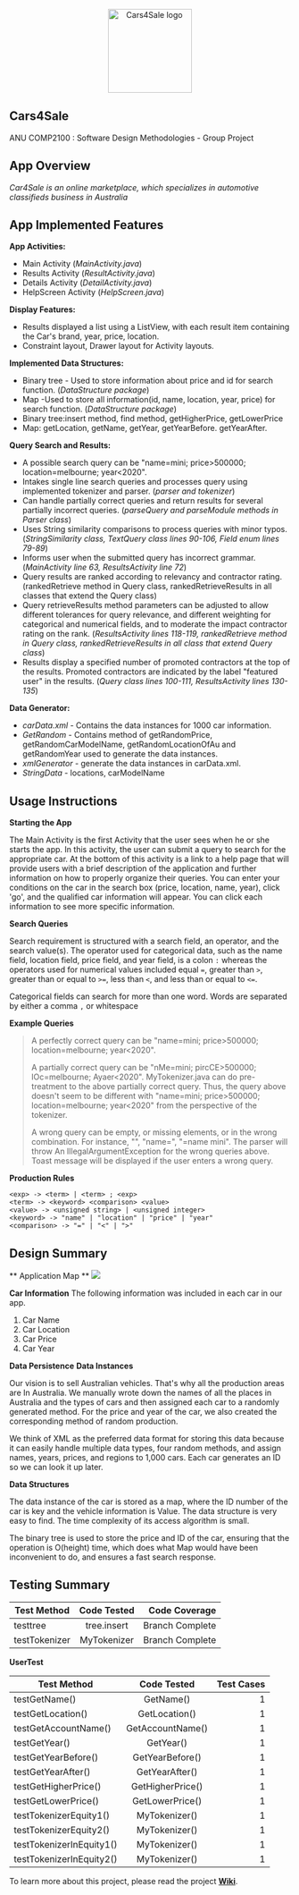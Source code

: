 <p align="center"><img height="150" src="https://github.com/Vesper-Lin/Cars4Sale/blob/master/app/src/main/res/drawable-xxxhdpi/cars4sale.png" alt="Cars4Sale logo"></p>

## Cars4Sale

ANU COMP2100 : Software Design Methodologies - Group Project

## App Overview

*Car4Sale is an online marketplace, which specializes in automotive classifieds business in Australia*

## App Implemented Features
**App Activities:**

* Main Activity (*MainActivity.java*)
* Results Activity (*ResultActivity.java*)
* Details Activity (*DetailActivity.java*)
* HelpScreen Activity (*HelpScreen.java*)

**Display Features:**

* Results displayed a list using a ListView, with each result item containing the Car's brand, year, price, location.
* Constraint layout, Drawer layout for Activity layouts.

**Implemented Data Structures:**

* Binary tree - Used to store information about price and id for search function. (*DataStructure package*)
* Map -Used to store all information(id, name, location, year, price) for search function. (*DataStructure package*)
* Binary tree:insert method, find method, getHigherPrice, getLowerPrice
* Map: getLocation, getName, getYear, getYearBefore. getYearAfter.

**Query Search and Results:**

* A possible search query can be "name=mini; price>500000; location=melbourne; year<2020".
* Intakes single line search queries and processes query using implemented tokenizer and parser. (*parser and tokenizer*)
* Can handle partially correct queries and return results for several partially incorrect queries. (*parseQuery and parseModule methods in Parser class*)
* Uses String similarity comparisons to process queries with minor typos. (*StringSimilarity class, TextQuery class lines 90-106, Field enum lines 79-89*)
* Informs user when the submitted query has incorrect grammar. (*MainActivity line 63, ResultsActivity line 72*)
* Query results are ranked according to relevancy and contractor rating. (rankedRetrieve method in Query class, rankedRetrieveResults in all classes that extend the Query class)
* Query retrieveResults method parameters can be adjusted to allow different tolerances for query relevance, and different weighting for categorical and numerical fields, and to moderate the impact contractor rating on the rank. (*ResultsActivity lines 118-119, rankedRetrieve method in Query class, rankedRetrieveResults in all class that extend Query class*)
* Results display a specified number of promoted contractors at the top of the results. Promoted contractors are indicated by the label "featured user" in the results. (*Query class lines 100-111, ResultsActivity lines 130-135*)

**Data Generator:**

* *carData.xml* - Contains the data instances for 1000 car information.
* *GetRandom* - Contains method of getRandomPrice, getRandomCarModelName, getRandomLocationOfAu and getRandomYear used to generate the data instances.
* *xmlGenerator* -  generate the data instances in carData.xml.
* *StringData* - locations, carModelName


## Usage Instructions


**Starting the App**

The Main Activity is the first Activity that the user sees when he or she starts the app. In this activity, the user can submit a query to search for the appropriate car. At the bottom of this activity is a link to a help page that will provide users with a brief description of the application and further information on how to properly organize their queries. You can enter your conditions on the car in the search box (price, location, name, year), click 'go', and the qualified car information will appear. You can click each information to see more specific information.

**Search Queries**

Search requirement is structured with a search field, an operator, and the search value(s). The operator used for categorical data, such as the name field, location field, price field, and year field, is a colon `:` whereas the operators used for numerical values included equal `=`, greater than `>`, greater than or equal to `>=`, less than `<`, and less than or equal to `<=`.

Categorical fields can search for more than one word. Words are separated by either a comma `,` or whitespace

**Example Queries**

> A perfectly correct query can be
> "name=mini; price>500000; location=melbourne; year<2020".
>
> A partially correct query can be
> "nMe=mini; pircCE>500000; lOc=melbourne; Ayaer<2020".
> MyTokenizer.java can do pre-treatment to the above partially correct query.
> Thus, the query above doesn't seem to be different with
> "name=mini; price>500000; location=melbourne; year<2020"
> from the perspective of the tokenizer.
>
> A wrong query can be empty, or missing elements, or in the wrong combination.
> For instance, "", "name=", "=name mini".
> The parser will throw An IllegalArgumentException for the wrong queries above.
> Toast message will be displayed if the user enters a wrong query.

**Production Rules**

```
<exp> -> <term> | <term> ; <exp>
<term> -> <keyword> <comparison> <value>
<value> -> <unsigned string> | <unsigned integer>
<keyword> -> "name" | "location" | "price" | "year"
<comparison> -> "=" | "<" | ">"
```


## Design Summary
** Application Map **
![](https://github.com/Vesper-Lin/Cars4Sale/blob/master/design_summary.jpg)

**Car Information**
The following information was included in each car in our app.
1. Car Name
2. Car Location
3. Car Price
4. Car Year

**Data Persistence**
**Data Instances**

Our vision is to sell Australian vehicles. That's why all the production areas are In Australia. We manually wrote down the names of all the places in Australia and the types of cars and then assigned each car to a randomly generated method. For the price and year of the car, we also created the corresponding method of random production.

We think of XML as the preferred data format for storing this data because it can easily handle multiple data types, four random methods, and assign names, years, prices, and regions to 1,000 cars. Each car generates an ID so we can look it up later.

**Data Structures**

The data instance of the car is stored as a map, where the ID number of the car is key and the vehicle information is Value. The data structure is very easy to find. The time complexity of its access algorithm is small.

The binary tree is used to store the price and ID of the car, ensuring that the operation is O(height) time, which does what Map would have been inconvenient to do, and ensures a fast search response.

## Testing Summary

| Test Method   |      Code Tested     |  Code Coverage |
|----------|:-------------:|------:|
| testtree |  tree.insert | Branch Complete |
| testTokenizer |  MyTokenizer | Branch Complete |



**UserTest**

| Test Method   |      Code Tested      |  Test Cases |
|----------|:-------------:|------:|
| testGetName() | GetName() | 1 |
| testGetLocation() | GetLocation() | 1 |
| testGetAccountName() | GetAccountName()  | 1 |
| testGetYear() | GetYear() | 1 |
| testGetYearBefore() | GetYearBefore() | 1 |
| testGetYearAfter() | GetYearAfter() | 1 |
| testGetHigherPrice() | GetHigherPrice() | 1 |
| testGetLowerPrice() | GetLowerPrice() | 1 |
| testTokenizerEquity1() | MyTokenizer() | 1 |
| testTokenizerEquity2() | MyTokenizer() | 1 |
| testTokenizerInEquity1() | MyTokenizer() | 1 |
| testTokenizerInEquity2() | MyTokenizer() | 1 |


To learn more about this project, please read the project [**Wiki**](https://github.com/Vesper-Lin/Cars4Sale/wiki).
